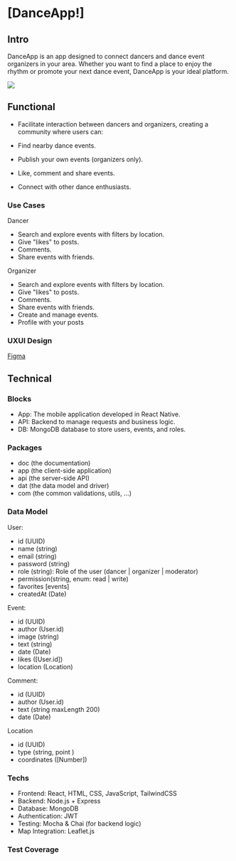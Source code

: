 # [DanceApp!]

## Intro

DanceApp is an app designed to connect dancers and dance event organizers in your area. Whether you want to find a place to enjoy the rhythm or promote your next dance event, DanceApp is your ideal platform.

![](https://i.gifer.com/xz.gif)

## Functional

- Facilitate interaction between dancers and organizers, creating a community where users can:

- Find nearby dance events.
- Publish your own events (organizers only).
- Like, comment and share events.
- Connect with other dance enthusiasts.

### Use Cases

Dancer

- Search and explore events with filters by location.
- Give "likes" to posts.
- Comments.
- Share events with friends.

Organizer

- Search and explore events with filters by location.
- Give "likes" to posts.
- Comments.
- Share events with friends.
- Create and manage events.
- Profile with your posts

### UXUI Design

[Figma](https://figma.com)

## Technical

### Blocks

- App: The mobile application developed in React Native.
- API: Backend to manage requests and business logic.
- DB: MongoDB database to store users, events, and roles.

### Packages

- doc (the documentation)
- app (the client-side application)
- api (the server-side API)
- dat (the data model and driver)
- com (the common validations, utils, ...)

### Data Model

User:

- id (UUID)
- name (string)
- email (string)
- password (string)
- role (string): Role of the user (dancer | organizer | moderator)
- permission(string, enum: read | write)
- favorites [events]
- createdAt (Date)

Event:

- id (UUID)
- author (User.id)
- image (string)
- text (string)
- date (Date)
- likes ([User.id])
- location (Location)

Comment:

- id (UUID)
- author (User.id)
- text (string maxLength 200)
- date (Date)


Location

- id (UUID)
- type (string, point )
- coordinates ([Number])


### Techs

- Frontend: React, HTML, CSS, JavaScript, TailwindCSS
- Backend: Node.js + Express
- Database: MongoDB
- Authentication: JWT
- Testing: Mocha & Chai (for backend logic)
- Map Integration: Leaflet.js

### Test Coverage
